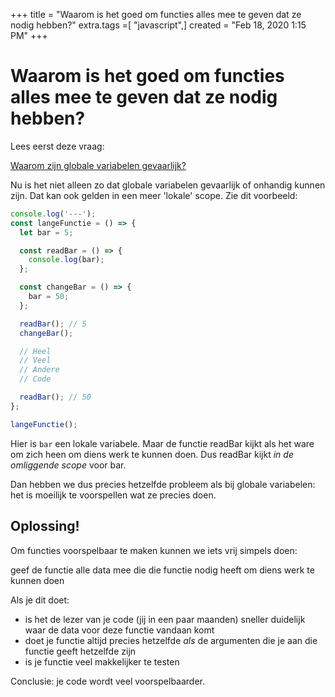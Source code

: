 +++
title = "Waarom is het goed om functies alles mee te geven dat ze nodig hebben?"
extra.tags =[ "javascript",]
created = "Feb 18, 2020 1:15 PM"
+++
# Waarom is het goed om functies alles mee te geven dat ze nodig hebben?


Lees eerst deze vraag:

[Waarom zijn globale variabelen gevaarlijk?](@/waarom-zijn-globale-variabelen-gevaarlijk.md)

Nu is het niet alleen zo dat globale variabelen gevaarlijk of onhandig kunnen zijn. Dat kan ook gelden in een meer 'lokale' scope. Zie dit voorbeeld:

```js
console.log('---');
const langeFunctie = () => {
  let bar = 5;

  const readBar = () => {
    console.log(bar);
  };

  const changeBar = () => {
    bar = 50;
  };

  readBar(); // 5
  changeBar();

  // Heel
  // Veel
  // Andere
  // Code

  readBar(); // 50
};

langeFunctie();
```

Hier is `bar` een lokale variabele. Maar de functie readBar kijkt als het ware om zich heen om diens werk te kunnen doen. Dus readBar kijkt *in de omliggende scope* voor bar.

Dan hebben we dus precies hetzelfde probleem als bij globale variabelen: het is moeilijk te voorspellen wat ze precies doen.

## Oplossing!

Om functies voorspelbaar te maken kunnen we iets vrij simpels doen:

geef de functie alle data mee die die functie nodig heeft om diens werk te kunnen doen

Als je dit doet:

- is het de lezer van je code (jij in een paar maanden) sneller duidelijk waar de data voor deze functie vandaan komt
- doet je functie altijd precies hetzelfde *als* de argumenten die je aan die functie geeft hetzelfde zijn
- is je functie veel makkelijker te testen

Conclusie: je code wordt veel voorspelbaarder.